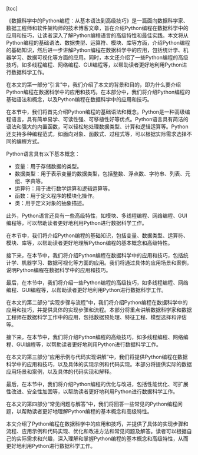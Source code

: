 
[toc]                    
                
                
《数据科学中的Python编程：从基本语法到高级技巧》是一篇面向数据科学家、数据工程师和软件架构师的技术博客文章，旨在介绍Python编程在数据科学中的应用和技巧，让读者深入了解Python编程语言的高级特性和最佳实践。本文将从Python编程的基础语法、数据类型、运算符、模块、库等方面，介绍Python编程的基础知识，然后进一步讲解Python编程在数据科学中的应用，包括统计学、机器学习、数据可视化等方面的应用。同时，本文还介绍了一些Python编程的高级技巧，如多线程编程、网络编程、GUI编程等，以帮助读者更好地利用Python进行数据科学工作。

在本文的第一部分“引言”中，我们介绍了本文的背景和目的，即为什么要介绍Python编程在数据科学中的应用和技巧。在本部分中，我们将介绍Python编程的基础语法和概念，以及Python编程在数据科学中的应用和技巧。

在本节中，我们将首先介绍Python编程的基础语法和概念。Python是一种高级编程语言，具有简单易学、可读性强、可移植性好等优点。Python语言具有简洁的语法和强大的内置函数，可以轻松地处理数据类型、计算和逻辑运算等。Python还支持多种编程范式，如面向对象、函数式、过程式等，可以根据实际需求选择不同的编程方式。

Python语言具有以下基本概念：

- 变量：用于存储数据的类型。
- 数据类型：用于表示变量的数据类型，包括整数、浮点数、字符串、列表、元组、字典等。
- 运算符：用于进行数学运算和逻辑运算等。
- 函数：用于定义程序的模块化操作。
- 类：用于定义对象的抽象描述。

此外，Python语言还具有一些高级特性，如模块、多线程编程、网络编程、GUI编程等，可以帮助读者更好地利用Python进行数据科学工作。

在本节中，我们将介绍Python编程的基础知识，包括变量、数据类型、运算符、模块、库等，以帮助读者更好地理解Python编程的基本概念和高级特性。

接下来，在本节中，我们将介绍Python编程在数据科学中的应用和技巧，包括统计学、机器学习、数据可视化等方面的应用。我们将通过具体的应用场景和案例，说明Python编程在数据科学中的应用和技巧。

最后，在本节中，我们将介绍一些Python编程的高级技巧，如多线程编程、网络编程、GUI编程等，以帮助读者更好地利用Python进行数据科学工作。

在本文的第二部分“实现步骤与流程”中，我们将介绍Python编程在数据科学中的应用和技巧，并提供具体的实现步骤和流程。本部分将重点讲解数据科学家和数据工程师在数据科学工作中的应用，包括数据预处理、特征工程、模型选择和评估等。

接下来，在本节中，我们将介绍Python编程的高级技巧，如多线程编程、网络编程、GUI编程等，以帮助读者更好地利用Python进行数据科学工作。

在本文的第三部分“应用示例与代码实现讲解”中，我们将提供Python编程在数据科学中的应用和技巧，以及具体的实现示例和代码实现。本部分将提供实际的数据应用场景和案例，以及具体的代码实现和解释。

最后，在本节中，我们将介绍Python编程的优化与改进，包括性能优化、可扩展性改进、安全性加固等，以帮助读者更好地利用Python进行数据科学工作。

在本文的第四部分“常见问题与解答”中，我们将回答一些常见的Python编程问题，以帮助读者更好地理解Python编程的基本概念和高级特性。

本文介绍了Python编程在数据科学中的应用和技巧，并提供了具体的实现步骤和流程、应用示例和代码实现、优化和改进方法和常见问题及解答。读者可以根据自己的实际需求和兴趣，深入理解和掌握Python编程的基本概念和高级特性，从而更好地利用Python进行数据科学工作。

